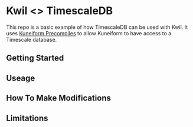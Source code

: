# Kwil <> TimescaleDB

This repo is a basic example of how TimescaleDB can be used with Kwil. It uses [Kuneiform Precompiles](<https://docs.kwil.com/docs/extensions/precompiles>) to allow Kuneiform to have access to a Timescale database.

## Getting Started

## Useage

## How To Make Modifications

## Limitations
